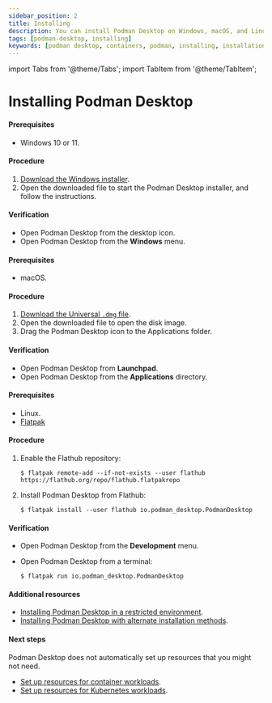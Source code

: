 ```yaml
---
sidebar_position: 2
title: Installing
description: You can install Podman Desktop on Windows, macOS, and Linux.
tags: [podman-desktop, installing]
keywords: [podman desktop, containers, podman, installing, installation]
---
```


import Tabs from '@theme/Tabs';
import TabItem from '@theme/TabItem';

# Installing Podman Desktop

<Tabs groupId="operating-systems">
<TabItem value="win" label="Windows">

#### Prerequisites

- Windows 10 or 11.

#### Procedure

1. [Download the Windows installer](/downloads/windows).
1. Open the downloaded file to start the Podman Desktop installer, and follow the instructions.

#### Verification

- Open Podman Desktop from the desktop icon.
- Open Podman Desktop from the **Windows** menu.

</TabItem>
<TabItem value="mac" label="macOS">

#### Prerequisites

- macOS.

#### Procedure

1. [Download the Universal `.dmg` file](/downloads/macos).
1. Open the downloaded file to open the disk image.
1. Drag the Podman Desktop icon to the Applications folder.

#### Verification

- Open Podman Desktop from **Launchpad**.
- Open Podman Desktop from the **Applications** directory.

</TabItem>
<TabItem value="linux" label="Linux">

#### Prerequisites

- Linux.
- [Flatpak](https://flatpak.org/setup/)

#### Procedure

1. Enable the Flathub repository:

   ```shell-session
   $ flatpak remote-add --if-not-exists --user flathub https://flathub.org/repo/flathub.flatpakrepo
   ```

2. Install Podman Desktop from Flathub:

   ```shell-session
   $ flatpak install --user flathub io.podman_desktop.PodmanDesktop
   ```

#### Verification

- Open Podman Desktop from the **Development** menu.
- Open Podman Desktop from a terminal:

  ```shell-session
  $ flatpak run io.podman_desktop.PodmanDesktop
  ```

</TabItem>
</Tabs>

#### Additional resources

- [Installing Podman Desktop in a restricted environment](/docs/proxy).
- [Installing Podman Desktop with alternate installation methods](/docs/installing-podman-desktop/alternate-installation-methods).

#### Next steps

Podman Desktop does not automatically set up resources that you might not need.

- [Set up resources for container workloads](/docs/onboarding/containers).
- [Set up resources for Kubernetes workloads](/docs/onboarding/kubernetes).
